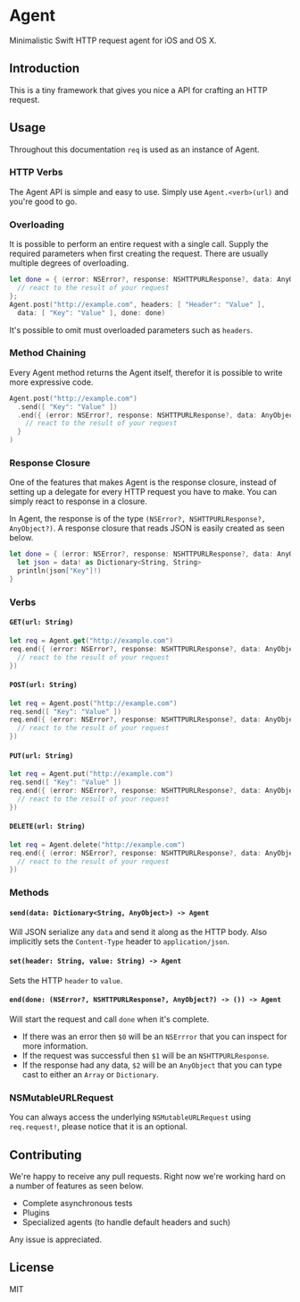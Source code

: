 # Agent

Minimalistic Swift HTTP request agent for iOS and OS X.

## Introduction

This is a tiny framework that gives you nice a API for crafting an HTTP request.

## Usage

Throughout this documentation ```req``` is used as an instance of Agent.

### HTTP Verbs

The Agent API is simple and easy to use. Simply use ```Agent.<verb>(url)``` and
you're good to go.

### Overloading

It is possible to perform an entire request with a single call. Supply the
required parameters when first creating the request. There are usually multiple
degrees of overloading.

```swift
let done = { (error: NSError?, response: NSHTTPURLResponse?, data: AnyObject?) -> () in
  // react to the result of your request
};
Agent.post("http://example.com", headers: [ "Header": "Value" ],
  data: [ "Key": "Value" ], done: done)
```

It's possible to omit must overloaded parameters such as ```headers```.

### Method Chaining

Every Agent method returns the Agent itself, therefor it is possible to write
more expressive code.

```swift
Agent.post("http://example.com")
  .send([ "Key": "Value" ])
  .end({ (error: NSError?, response: NSHTTPURLResponse?, data: AnyObject?) -> () in
    // react to the result of your request
  }
)
```

### Response Closure

One of the features that makes Agent is the response closure, instead of
setting up a delegate for every HTTP request you have to make. You can simply
react to response in a closure.

In Agent, the response is of the type ```(NSError?, NSHTTPURLResponse?, AnyObject?)```.
A response closure that reads JSON is easily created as seen below.

```swift
let done = { (error: NSError?, response: NSHTTPURLResponse?, data: AnyObject?) -> () in
  let json = data! as Dictionary<String, String>
  println(json["Key"]!)
}
```

### Verbs

#### ```GET(url: String)```

```swift
let req = Agent.get("http://example.com")
req.end({ (error: NSError?, response: NSHTTPURLResponse?, data: AnyObject?) -> () in
  // react to the result of your request
})
```

#### ```POST(url: String)```

```swift
let req = Agent.post("http://example.com")
req.send([ "Key": "Value" ])
req.end({ (error: NSError?, response: NSHTTPURLResponse?, data: AnyObject?) -> () in
  // react to the result of your request
})
```

#### ```PUT(url: String)```

```swift
let req = Agent.put("http://example.com")
req.send([ "Key": "Value" ])
req.end({ (error: NSError?, response: NSHTTPURLResponse?, data: AnyObject?) -> () in
  // react to the result of your request
})
```

#### ```DELETE(url: String)```

```swift
let req = Agent.delete("http://example.com")
req.end({ (error: NSError?, response: NSHTTPURLResponse?, data: AnyObject?) -> () in
  // react to the result of your request
})
```

### Methods

#### ```send(data: Dictionary<String, AnyObject>) -> Agent```

Will JSON serialize any ```data``` and send it along as the HTTP body. Also
implicitly sets the ```Content-Type``` header to ```application/json```.

#### ```set(header: String, value: String) -> Agent```

Sets the HTTP ```header``` to ```value```.

#### ```end(done: (NSError?, NSHTTPURLResponse?, AnyObject?) -> ()) -> Agent```

Will start the request and call ```done``` when it's complete.

- If there was an error then ```$0``` will be an ```NSErrror``` that you can inspect for
more information.
- If the request was successful then ```$1``` will be an ```NSHTTPURLResponse```.
- If the response had any data, ```$2``` will be an ```AnyObject``` that you can
type cast to either an ```Array``` or ```Dictionary```.

### NSMutableURLRequest

You can always access the underlying ```NSMutableURLRequest```
using ```req.request!```, please notice that it is an optional.

## Contributing

We're happy to receive any pull requests. Right now we're working hard on a
number of features as seen below.

- Complete asynchronous tests
- Plugins
- Specialized agents (to handle default headers and such)

Any issue is appreciated.

## License

MIT
